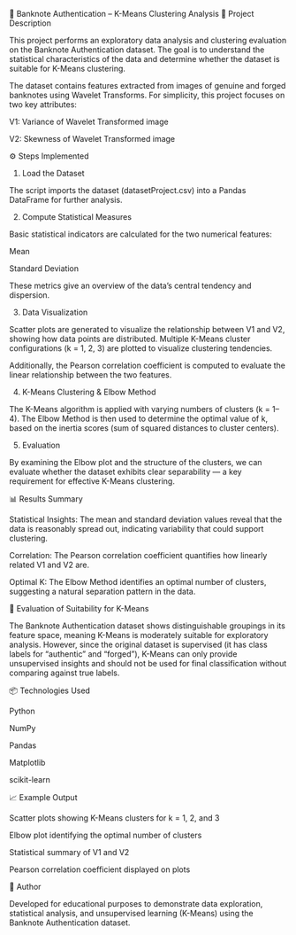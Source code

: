 
🏦 Banknote Authentication – K-Means Clustering Analysis
📘 Project Description

This project performs an exploratory data analysis and clustering evaluation on the Banknote Authentication dataset. The goal is to understand the statistical characteristics of the data and determine whether the dataset is suitable for K-Means clustering.

The dataset contains features extracted from images of genuine and forged banknotes using Wavelet Transforms. For simplicity, this project focuses on two key attributes:

V1: Variance of Wavelet Transformed image

V2: Skewness of Wavelet Transformed image

⚙️ Steps Implemented
1. Load the Dataset

The script imports the dataset (datasetProject.csv) into a Pandas DataFrame for further analysis.

2. Compute Statistical Measures

Basic statistical indicators are calculated for the two numerical features:

Mean

Standard Deviation

These metrics give an overview of the data’s central tendency and dispersion.

3. Data Visualization

Scatter plots are generated to visualize the relationship between V1 and V2, showing how data points are distributed. Multiple K-Means cluster configurations (k = 1, 2, 3) are plotted to visualize clustering tendencies.

Additionally, the Pearson correlation coefficient is computed to evaluate the linear relationship between the two features.

4. K-Means Clustering & Elbow Method

The K-Means algorithm is applied with varying numbers of clusters (k = 1–4).
The Elbow Method is then used to determine the optimal value of k, based on the inertia scores (sum of squared distances to cluster centers).

5. Evaluation

By examining the Elbow plot and the structure of the clusters, we can evaluate whether the dataset exhibits clear separability — a key requirement for effective K-Means clustering.

📊 Results Summary

Statistical Insights:
The mean and standard deviation values reveal that the data is reasonably spread out, indicating variability that could support clustering.

Correlation:
The Pearson correlation coefficient quantifies how linearly related V1 and V2 are.

Optimal K:
The Elbow Method identifies an optimal number of clusters, suggesting a natural separation pattern in the data.

🧠 Evaluation of Suitability for K-Means

The Banknote Authentication dataset shows distinguishable groupings in its feature space, meaning K-Means is moderately suitable for exploratory analysis.
However, since the original dataset is supervised (it has class labels for “authentic” and “forged”), K-Means can only provide unsupervised insights and should not be used for final classification without comparing against true labels.

📦 Technologies Used

  Python

  NumPy

  Pandas

  Matplotlib

  scikit-learn

📈 Example Output

  Scatter plots showing K-Means clusters for k = 1, 2, and 3

  Elbow plot identifying the optimal number of clusters

  Statistical summary of V1 and V2

  Pearson correlation coefficient displayed on plots

🧾 Author

  Developed for educational purposes to demonstrate data exploration, statistical analysis, and unsupervised learning (K-Means)     using the Banknote Authentication dataset.
